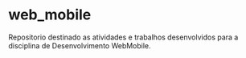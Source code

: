 # web_mobile
Repositorio destinado as atividades e trabalhos desenvolvidos para a disciplina de Desenvolvimento WebMobile.
